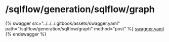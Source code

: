 # /sqlflow/generation/sqlflow/graph

{% swagger src="../../../.gitbook/assets/swagger.yaml" path="/sqlflow/generation/sqlflow/graph" method="post" %}
[swagger.yaml](../../../.gitbook/assets/swagger.yaml)
{% endswagger %}
